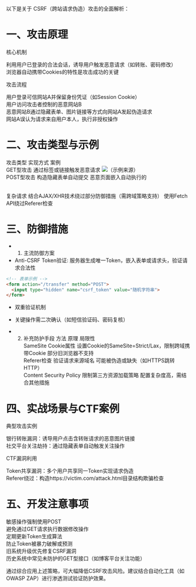 以下是关于 ‌CSRF（跨站请求伪造）攻击‌的全面解析：  

# 一、攻击原理

核心机制‌  

利用用户已登录的合法会话，诱导用户触发恶意请求（如转账、密码修改）  
浏览器自动携带Cookies的特性是攻击成功的关键  

攻击流程‌

用户登录可信网站A并保留身份凭证（如Session Cookie）  
用户访问攻击者控制的恶意网站B  
恶意网站B通过隐藏表单、图片链接等方式向网站A发起伪造请求  
网站A误认为请求来自用户本人，执行非授权操作  

# 二、攻击类型与示例

攻击类型	实现方式	案例  
GET型攻击‌	通过<img>标签或<a>链接触发恶意请求	<img src="http://bank.com/transfer?to=hacker&amount=1000">（示例来源）  
POST型攻击‌	构造隐藏表单自动提交	恶意页面嵌入自动执行的<form action="http://bank.com/transfer" method="POST">  
复杂请求‌	结合AJAX/XHR技术绕过部分防御措施（需跨域策略支持）	使用Fetch API绕过Referer检查  


# 三、防御措施
- 1. 主流防御方案  
- Anti-CSRF Token验证‌: 服务器生成唯一Token，嵌入表单或请求头，验证请求合法性  
```html
<!-- 表单示例 -->
<form action="/transfer" method="POST">
  <input type="hidden" name="csrf_token" value="随机字符串">
</form>
```
- 双重验证机制‌  
- 关键操作需二次确认（如短信验证码、密码复核）  

- 2. 补充防护手段
方法	原理	局限性  
SameSite Cookie属性‌	设置Cookie的SameSite=Strict/Lax，限制跨域携带Cookie	部分旧浏览器不支持  
Referer检查‌	验证请求来源域名	可能被伪造或缺失（如HTTPS跳转HTTP）  
Content Security Policy‌	限制第三方资源加载策略	配置复杂度高，需结合其他措施  

# 四、实战场景与CTF案例

典型攻击实例‌  

银行转账漏洞‌：诱导用户点击含转账请求的恶意图片链接  
社交平台关注劫持‌：通过隐藏表单自动触发关注操作  

CTF漏洞利用‌  

Token共享漏洞‌：多个用户共享同一Token实现请求伪造  
Referer绕过‌：构造https://victim.com/attack.html目录结构欺骗检查  

# 五、开发注意事项

敏感操作强制使用POST‌  
避免通过GET请求执行数据修改操作  
定期更新Token生成算法‌  
防止Token被暴力破解或预测  
旧系统升级优先修复CSRF漏洞‌  
历史系统中常见未防护的GET型接口（如博客平台关注功能）  

通过综合应用上述策略，可大幅降低CSRF攻击风险。建议结合自动化工具（如OWASP ZAP）进行渗透测试验证防护效果。  